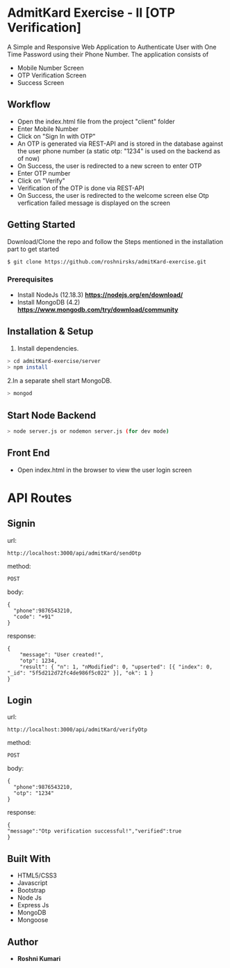 # AdmitKard Exercise - II [OTP Verification]

A Simple and Responsive Web Application to Authenticate User with One Time Password using their Phone Number.  The application consists of 
* Mobile Number Screen
* OTP Verification Screen
* Success Screen

## Workflow
* Open the index.html file from the project "client" folder
* Enter Mobile Number
* Click on "Sign In with OTP"
* An OTP is  generated via REST-API and is stored in the database against the user phone number (a static otp: "1234" is used on the backend as of now)
* On Success, the user is redirected to a new screen to enter OTP
* Enter OTP number
* Click on "Verify"
* Verification of  the OTP is done via REST-API
* On Success, the user is redirected to the welcome screen else Otp verfication failed message is displayed on the screen


## Getting Started

Download/Clone the repo and follow the Steps mentioned in the installation part to get started
```sh
$ git clone https://github.com/roshnirsks/admitKard-exercise.git
```

### Prerequisites

* Install NodeJs (12.18.3)
**https://nodejs.org/en/download/**
* Install MongoDB (4.2)
**https://www.mongodb.com/try/download/community**

## Installation & Setup

1. Install dependencies.
```sh
> cd admitKard-exercise/server
> npm install
```

2.In a separate shell start MongoDB.
```sh
> mongod
```

## Start Node Backend

```sh
> node server.js or nodemon server.js (for dev mode)
```
## Front End 

* Open index.html in the browser to view the user login screen

# API Routes

## Signin
url:
```
http://localhost:3000/api/admitKard/sendOtp
```
method:
```
POST
```
body:
```
{
  "phone":9876543210,
  "code": "+91"
}
```
response: 
```
{
    "message": "User created!",
    "otp": 1234,
    "result": { "n": 1, "nModified": 0, "upserted": [{ "index": 0, "_id": "5f5d212d72fc4de986f5c022" }], "ok": 1 }
}

```

## Login
url:
```
http://localhost:3000/api/admitKard/verifyOtp
```
method:
```
POST
```
body:
```
{
  "phone":9876543210,
  "otp": "1234"
}
```
response: 
```
{
"message":"Otp verification successful!","verified":true
}

```

## Built With

* HTML5/CSS3
* Javascript
* Bootstrap
* Node Js
* Express Js
* MongoDB
* Mongoose

## Author

* **Roshni Kumari**
